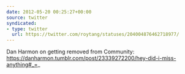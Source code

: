 ```yaml
---
date: 2012-05-20 00:25:27+00:00
source: twitter
syndicated:
- type: twitter
  url: https://twitter.com/roytang/statuses/204004876462718977/
---
```


Dan Harmon on getting removed from Community: https://danharmon.tumblr.com/post/23339272200/hey-did-i-miss-anything#_=_